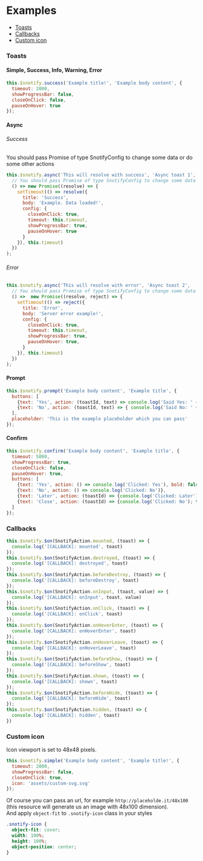 # Examples

* [Toasts](#toasts)
* [Callbacks](#callbacks)
* [Custom icon](#custom-icon)

### Toasts
#### Simple, Success, Info, Warning, Error
```javascript
this.$snotify.success('Example title!', 'Example body content', {
  timeout: 2000,
  showProgressBar: false,
  closeOnClick: false,
  pauseOnHover: true
});
```
#### Async

###### Success
You should pass Promise of type SnotifyConfig to change some data or do some other actions  
```javascript
this.$snotify.async('This will resolve with success', 'Async toast 1',
  // You should pass Promise of type SnotifyConfig to change some data or do some other actions
  () => new Promise((resolve) => {
    setTimeout(() => resolve({
      title: 'Success',
      body: 'Example. Data loaded!',
      config: {
        closeOnClick: true,
        timeout: this.timeout,
        showProgressBar: true,
        pauseOnHover: true
      }
    }), this.timeout)
  })
);
```
###### Error

```javascript
this.$snotify.async('This will resolve with error', 'Async toast 2',
  // You should pass Promise of type SnotifyConfig to change some data or do some other actions
  () =>  new Promise((resolve, reject) => {
    setTimeout(() => reject({
      title: 'Error',
      body: 'Server error example!',
      config: {
        closeOnClick: true,
        timeout: this.timeout,
        showProgressBar: true,
        pauseOnHover: true,
      }
    }), this.timeout)
  })
);
```

#### Prompt
```javascript
this.$snotify.prompt('Example body content', 'Example title', {
  buttons: [
    {text: 'Yes', action: (toastId, text) => console.log('Said Yes: ' + text + ' ID: ' + toastId)},
    {text: 'No', action: (toastId, text) => { console.log('Said No: ' + text); this.$snotify.remove(toastId); }},
  ],
  placeholder: 'This is the example placeholder which you can pass'
});
```

#### Confirm
```javascript
this.$snotify.confirm('Example body content', 'Example title', {
  timeout: 5000,
  showProgressBar: true,
  closeOnClick: false,
  pauseOnHover: true,
  buttons: [
    {text: 'Yes', action: () => console.log('Clicked: Yes'), bold: false},
    {text: 'No', action: () => console.log('Clicked: No')},
    {text: 'Later', action: (toastId) => {console.log('Clicked: Later'); this.$snotify.remove(toastId); } },
    {text: 'Close', action: (toastId) => {console.log('Clicked: No'); this.$snotify.remove(toastId); }, bold: true},
  ]
});
```

### Callbacks

```javascript
this.$snotify.$on(SnotifyAction.mounted, (toast) => {
  console.log('[CALLBACK]: mounted', toast)
});
this.$snotify.$on(SnotifyAction.destroyed, (toast) => {
  console.log('[CALLBACK]: destroyed', toast)
});
this.$snotify.$on(SnotifyAction.beforeDestroy, (toast) => {
  console.log('[CALLBACK]: beforeDestroy', toast)
});
this.$snotify.$on(SnotifyAction.onInput, (toast, value) => {
  console.log('[CALLBACK]: onInput', toast, value)
});
this.$snotify.$on(SnotifyAction.onClick, (toast) => {
  console.log('[CALLBACK]: onClick', toast)
});
this.$snotify.$on(SnotifyAction.onHoverEnter, (toast) => {
  console.log('[CALLBACK]: onHoverEnter', toast)
});
this.$snotify.$on(SnotifyAction.onHoverLeave, (toast) => {
  console.log('[CALLBACK]: onHoverLeave', toast)
});
this.$snotify.$on(SnotifyAction.beforeShow, (toast) => {
  console.log('[CALLBACK]: beforeShow', toast)
});
this.$snotify.$on(SnotifyAction.shown, (toast) => {
  console.log('[CALLBACK]: shown', toast)
});
this.$snotify.$on(SnotifyAction.beforeHide, (toast) => {
  console.log('[CALLBACK]: beforeHide', toast)
});
this.$snotify.$on(SnotifyAction.hidden, (toast) => {
  console.log('[CALLBACK]: hidden', toast)
})
```

### Custom icon
Icon viewport is set to 48x48 pixels.
```javascript
this.$snotify.simple('Example body content', 'Example title!', {
  timeout: 2000,
  showProgressBar: false,
  closeOnClick: true,
  icon: 'assets/custom-svg.svg'
});
```

Of course you can pass an url, for example `http://placeholde.it/48x100` (this resource will generate us an image with 48x100 dimension).  
And apply `object-fit` to `.snotify-icon` class in your styles

```scss
.snotify-icon {
  object-fit: cover;
  width: 100%;
  height: 100%;
  object-position: center;
}
```
